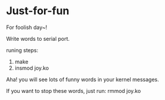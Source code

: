 Just-for-fun
============
For foolish day~! 

Write words to serial port.

runing steps:
1. make
2. insmod joy.ko

Aha! you will see lots of funny words in your kernel messages.

If you want to stop these words, just run: rmmod joy.ko
